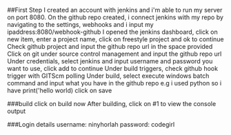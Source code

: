 ##First Step
I created an account with jenkins and i'm able to run my server on port 8080.
On the github repo created, i connect jenkins with my repo by navigating to the settings, webhooks and i input my ipaddress:8080/webhook-github 
I opened the jenkins dashboard, click on new item, enter a project name, click on freestyle project and ok to continue
Check github project and input the github repo url in the space provided 
Click on git under source control management and input the github repo url
Under credentials, select jenkins and input username and password you want to use, click add to continue
Under build triggers, check github hook trigger with GITScm polling
Under build, select execute windows batch command and input what you have in the github repo e.g i used python so i have print('hello world)
click on save

###build
click on build now
After building, click on #1 to view the console output

###Login details
username: ninyhorlah
password: codegirl